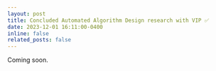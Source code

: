 ```yaml
---
layout: post
title: Concluded Automated Algorithm Design research with VIP ✅
date: 2023-12-01 16:11:00-0400
inline: false
related_posts: false
---
```


Coming soon.